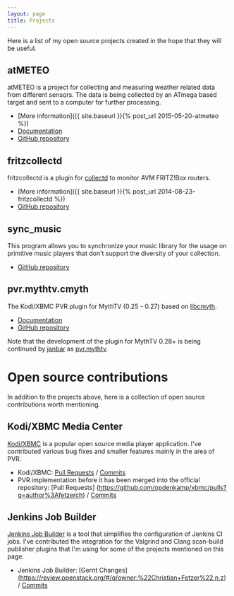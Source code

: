 ```yaml
---
layout: page
title: Projects
---
```


Here is a list of my open source projects created in the hope that they will be
useful.

## atMETEO

atMETEO is a project for collecting and measuring weather related data from
different sensors. The data is being collected by an ATmega based target and
sent to a computer for further processing.

* [More information]({{ site.baseurl }}{% post_url 2015-05-20-atmeteo %})
* [Documentation](https://fetzerch.github.io/atMETEO)
* [GitHub repository](https://github.com/fetzerch/atMETEO)

## fritzcollectd

fritzcollectd is a plugin for [collectd](http://collectd.org/) to monitor AVM
FRITZ!Box routers.

* [More information]({{ site.baseurl }}{% post_url 2014-08-23-fritzcollectd %})
* [GitHub repository](https://github.com/fetzerch/fritzcollectd)

## sync_music

This program allows you to synchronize your music library for the usage on
primitive music players that don't support the diversity of your collection.

* [GitHub repository](https://github.com/fetzerch/sync_music)

## pvr.mythtv.cmyth

The Kodi/XBMC PVR plugin for MythTV (0.25 - 0.27) based on
[libcmyth](https://github.com/cmyth/cmyth).

* [Documentation](http://wiki.kodi.tv/index.php?title=MythTV_PVR)
* [GitHub repository](https://github.com/fetzerch/xbmc-pvr-addons)

Note that the development of the plugin for MythTV 0.28+ is being continued by
[janbar](https://github.com/janbar) as
[pvr.mythtv](https://github.com/janbar/pvr.mythtv).

# Open source contributions

In addition to the projects above, here is a collection of open source
contributions worth mentioning.

## Kodi/XBMC Media Center

[Kodi/XBMC](http://kodi.tv) is a popular open source media player application.
I've contributed various bug fixes and smaller features mainly in the area of
PVR.

* Kodi/XBMC:
  [Pull Requests](https://github.com/xbmc/xbmc/pulls?q=author%3Afetzerch) /
  [Commits](https://github.com/xbmc/xbmc/commits?author=fetzerch)
* PVR implementation before it has been merged into the official repository:
  [Pull Requests]
  (https://github.com/opdenkamp/xbmc/pulls?q=author%3Afetzerch) /
  [Commits](https://github.com/opdenkamp/xbmc/commits/master?author=fetzerch)

## Jenkins Job Builder

[Jenkins Job Builder](http://ci.openstack.org/jenkins-job-builder) is a tool
that simplifies the configuration of Jenkins CI jobs. I've contributed the
integration for the Valgrind and Clang scan-build publisher plugins that I'm
using for some of the projects mentioned on this page.

* Jenkins Job Builder: [Gerrit Changes]
  (https://review.openstack.org/#/q/owner:%22Christian+Fetzer%22,n,z) /
  [Commits](https://github.com/openstack-infra/jenkins-job-builder/commits?author=fetzerch)
